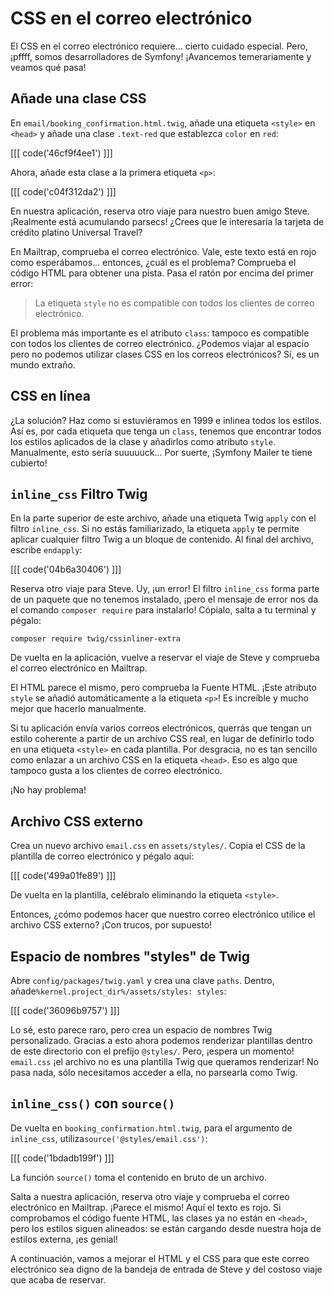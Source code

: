 # CSS en el correo electrónico

El CSS en el correo electrónico requiere... cierto cuidado especial. Pero, ¡pffff, somos desarrolladores de Symfony! ¡Avancemos temerariamente y veamos qué pasa!

## Añade una clase CSS

En `email/booking_confirmation.html.twig`, añade una etiqueta `<style>` en `<head>` y añade una clase `.text-red` que establezca `color` en `red`:

[[[ code('46cf9f4ee1') ]]]

Ahora, añade esta clase a la primera etiqueta `<p>`:

[[[ code('c04f312da2') ]]]

En nuestra aplicación, reserva otro viaje para nuestro buen amigo Steve. ¡Realmente está acumulando parsecs! ¿Crees que le interesaría la tarjeta de crédito platino Universal Travel?

En Mailtrap, comprueba el correo electrónico. Vale, este texto está en rojo como esperábamos... entonces, ¿cuál es el problema? Comprueba el código HTML para obtener una pista. Pasa el ratón por encima del primer error:

> La etiqueta `style` no es compatible con todos los clientes de correo electrónico.

El problema más importante es el atributo `class`: tampoco es compatible con todos los clientes de correo electrónico. ¿Podemos viajar al espacio pero no podemos utilizar clases CSS en los correos electrónicos? Sí, es un mundo extraño.

## CSS en línea

¿La solución? Haz como si estuviéramos en 1999 e inlinea todos los estilos. Así es, por cada etiqueta que tenga un `class`, tenemos que encontrar todos los estilos aplicados de la clase y añadirlos como atributo `style`. Manualmente, esto sería suuuuuck... Por suerte, ¡Symfony Mailer te tiene cubierto!

## `inline_css` Filtro Twig

En la parte superior de este archivo, añade una etiqueta Twig `apply` con el filtro `inline_css`. Si no estás familiarizado, la etiqueta `apply` te permite aplicar cualquier filtro Twig a un bloque de contenido. Al final del archivo, escribe `endapply`:

[[[ code('04b6a30406') ]]]

Reserva otro viaje para Steve. Uy, ¡un error! El filtro `inline_css` forma parte de un paquete que no tenemos instalado, ¡pero el mensaje de error nos da el comando `composer require` para instalarlo! Cópialo, salta a tu terminal y pégalo:

```terminal
composer require twig/cssinliner-extra
```

De vuelta en la aplicación, vuelve a reservar el viaje de Steve y comprueba el correo electrónico en Mailtrap.

El HTML parece el mismo, pero comprueba la Fuente HTML. ¡Este atributo `style` se añadió automáticamente a la etiqueta `<p>`! Es increíble y mucho mejor que hacerlo manualmente.

Si tu aplicación envía varios correos electrónicos, querrás que tengan un estilo coherente a partir de un archivo CSS real, en lugar de definirlo todo en una etiqueta `<style>` en cada plantilla. Por desgracia, no es tan sencillo como enlazar a un archivo CSS en la etiqueta `<head>`. Eso es algo que tampoco gusta a los clientes de correo electrónico.

¡No hay problema!

## Archivo CSS externo

Crea un nuevo archivo `email.css` en `assets/styles/`. Copia el CSS de la plantilla de correo electrónico y pégalo aquí:

[[[ code('499a01fe89') ]]]

De vuelta en la plantilla, celébralo eliminando la etiqueta `<style>`.

Entonces, ¿cómo podemos hacer que nuestro correo electrónico utilice el archivo CSS externo? ¡Con trucos, por supuesto!

## Espacio de nombres "styles" de Twig

Abre `config/packages/twig.yaml` y crea una clave `paths`. Dentro, añade`%kernel.project_dir%/assets/styles: styles`:

[[[ code('36096b9757') ]]]

Lo sé, esto parece raro, pero crea un espacio de nombres Twig personalizado. Gracias a esto ahora podemos renderizar plantillas dentro de este directorio con el prefijo `@styles/`. Pero, ¡espera un momento! `email.css`
¡el archivo no es una plantilla Twig que queramos renderizar! No pasa nada, sólo necesitamos acceder a ella, no parsearla como Twig.

## `inline_css()` con `source()`

De vuelta en `booking_confirmation.html.twig`, para el argumento de `inline_css`, utiliza`source('@styles/email.css')`:

[[[ code('1bdadb199f') ]]]

La función `source()` toma el contenido en bruto de un archivo.

Salta a nuestra aplicación, reserva otro viaje y comprueba el correo electrónico en Mailtrap. ¡Parece el mismo! Aquí el texto es rojo. Si comprobamos el código fuente HTML, las clases ya no están en `<head>`, pero los estilos siguen alineados: se están cargando desde nuestra hoja de estilos externa, ¡es genial!

A continuación, vamos a mejorar el HTML y el CSS para que este correo electrónico sea digno de la bandeja de entrada de Steve y del costoso viaje que acaba de reservar.
